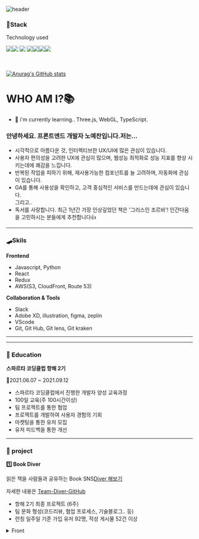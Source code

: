 ![header](https://capsule-render.vercel.app/api?type=waving&color=gradient&height=200&text=Yechan&fontAlign=70&fontAlignY=40&animation=twinkling)

<h3 align="flex-start">📌Stack</h3>
<p align="flex-start">Technology used</p>
<div align="flex-start"><img src="https://img.shields.io/badge/React-00BCF6?style=flat-square&logo=React&logoColor=white"></img><img src="https://img.shields.io/badge/HTML5-E34F26?style=flat-square&logo=HTML5&logoColor=white"></img> <img src="https://img.shields.io/badge/CSS3-0A84FF?style=flat-square&logo=CSS3&logoColor=white"></img> <img src="https://img.shields.io/badge/JavaScript-FFCD11?style=flat-square&logo=JavaScript&logoColor=white"></img><img src="https://img.shields.io/badge/Python-4B8BBE?style=flat-square&logo=Python&logoColor=white"></img><img src="https://img.shields.io/badge/Sass-CC6699?style=flat-square&logo=Sass&logoColor=white"></img><img src="https://img.shields.io/badge/StyledComponents-DB7093?style=flat-square&logo=StyledComponents&logoColor=white"></img></div>
<br>
<br>

[![Anurag's GitHub stats](https://github-readme-stats.vercel.app/api?username=noy3928&hide=stars,issues&show_icons=true&count_private=true&theme=tokyonight)](https://github.com/anuraghazra/github-readme-stats)

# WHO AM I?📚

- 🏃 i'm currently learning.. Three.js, WebGL, TypeScript.

### 안녕하세요. 프론트엔드 개발자 노예찬입니다.저는...
- 시각적으로 아름다운 것, 인터렉티브한 UX/UI에 많은 관심이 있습니다. 
- 사용자 편의성을 고려한 UX에 관심이 많으며, 웹성능 최적화로 성능 지표를 향상 시키는데에 쾌감을 느낍니다. 
- 반복된 작업을 피하기 위해, 재사용가능한 컴포넌트를 늘 고려하며, 자동화에 관심이 있습니다. 
- GA를 통해 사용성을 확인하고, 고객 중심적인 서비스를 만드는데에 관심이 있습니다. <br>
그리고..<br>
- 독서를 사랑합니다. 최근 1년간 가장 인상깊었던 책은 '그리스인 조르바'! 인간다움을 고민하시는 분들에게 추천합니다👍


---
### 🛹Skils
**Frontend**       
- Javascript, Python
- React
- Redux
- AWS(S3, CloudFront, Route 53)

                   
**Collaboration & Tools**              
- Slack 
- Adobe XD, illustration, figma, zeplin
- VScode
- Git, Git Hub, Git lens, Git kraken

---

---

### 📜 Education
**스파르타 코딩클럽 항해 2기**

📆2021.06.07 ~ 2021.09.12

- 스파르타 코딩클럽에서 진행한 개발자 양성 교육과정
- 100일 교육(주 100시간이상)
- 팀 프로젝트를 통한 협업 
- 프로젝트를 개발하여 사용자 경험의 기회
- 마켓팅을 통한 유저 모집
- 유저 피드백을 통한 개선


---

### 🌟 project

**1️⃣ Book Diver** 

읽은 책을 사람들과 공유하는 Book SNS[Diver 해보기](https://www.bookdiver.net/)

자세한 내용은 [Team-Diver-GitHub](https://github.com/sharingBookReview-SERVICE/sharingBookReview-FE)

- 항해 2기 최종 프로젝트 (6주)
- 팀 문화 형성(코드리뷰, 협업 프로세스, 기술블로그.. 등)
- 런칭 일주일 기준 가입 유저 92명, 작성 게시물 52건 이상

<details>
<summary>Front</summary>
<div markdown="1">       

- React
- Redux
- Swiper js
- Axios
- Lottie

</div>
</details>

